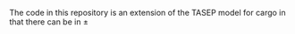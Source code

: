 The code in this repository is an extension of the TASEP model for cargo in that there can be in $\pm$ 

